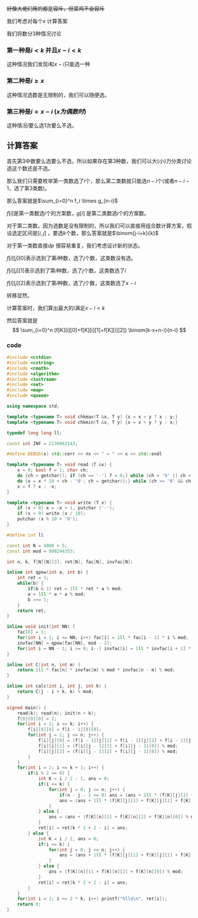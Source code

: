 ~~好像大佬们用的都是容斥，但菜鸡不会容斥~~


我们考虑对每个$x$ 计算答案

我们将数分$3$种情况讨论

### 第一种是$i \lt k$ 并且$x - i \lt k$

这种情况我们发现$i$和$x-i$只能选一种

### 第二种是$i \geq x$

这种情况选数是无限制的，我们可以随便选。

### 第三种是$i = x - i$ $(x为偶数时)$

这种情况$i$要么选$1$次要么不选。

## 计算答案
首先第$3$中数要么选要么不选，所以如果存在第$3$种数，我们可以大(小)力分类讨论选这个数还是不选。

那么我们只需要枚举第一类数选了$i$个，那么第二类数就只能选$n-i$个(或者$n-i-1$，选了第$3$类数)。

那么答案就是$\sum_{i=0}^n f_i \times g_{n-i}$

$f[i]$是第一类数选$i$个的方案数，$g[i]$ 是第二类数选$i$个的方案数。

对于第二类数，因为选数是没有限制的，所以我们可以直接用组合数计算方案，假设选定区间是$[i, j]$ ，要选$k$个数，那么答案就是$\binom{j-i+k}{k}$

对于第一类数直接$dp$ 很容易重复，我们考虑设计新的状态。

$f[i][j][0]$表示选到了第$i$种数，选了$j$个数，这类数没有选。

$f[i][j][1]$表示选到了第$i$种数，选了$j$个数，这类数选了$i$

$f[i][j][2]$表示选到了第$i$种数，选了$j$个数，这类数选了$x-i$

转移显然。

计算答案时，我们算出最大的$i$满足$x-i \lt k$

然后答案就是
$$
\sum_{i=0}^n (f[K][i][0]+f[K][i][1]+f[K][i][2]) \binom{k-x+n-i}{n-i}
$$

### code
```cpp
#include <cstdio>
#include <cstring>
#include <cmath>
#include <algorithm>
#include <iostream>
#include <set>
#include <map>
#include <queue>

using namespace std;

template <typename T> void chkmax(T &x, T y) {x = x > y ? x : y;}
template <typename T> void chkmin(T &x, T y) {x = x > y ? y : x;}

typedef long long ll;

const int INF = 2139062143;

#define DEBUG(x) std::cerr << #x << " = " << x << std::endl

template <typename T> void read (T &x) {
    x = 0; bool f = 1; char ch;
    do {ch = getchar(); if (ch == '-') f = 0;} while (ch > '9' || ch < '0');
    do {x = x * 10 + ch - '0'; ch = getchar();} while (ch >= '0' && ch <= '9');
    x = f ? x : -x;
}

template <typename T> void write (T x) {
    if (x < 0) x = ~x + 1, putchar ('-');
    if (x > 9) write (x / 10);
    putchar (x % 10 + '0');
}

#define int ll

const int N = 4000 + 5;
const int mod = 998244353;

int n, k, f[N][N][3], ret[N], fac[N], invfac[N];

inline int qpow(int a, int b) {
    int ret = 1;
    while(b) {
        if(b & 1) ret = 1ll * ret * a % mod;
        a = 1ll * a * a % mod;
        b >>= 1;
    }
    return ret;
}

inline void init(int NN) {
    fac[0] = 1;
    for(int i = 1; i <= NN; i++) fac[i] = 1ll * fac[i - 1] * i % mod;
    invfac[NN] = qpow(fac[NN], mod - 2);
    for(int i = NN - 1; i >= 0; i--) invfac[i] = 1ll * invfac[i + 1] * (i + 1) % mod;
}

inline int C(int n, int m) {
    return 1ll * fac[n] * invfac[m] % mod * invfac[n - m] % mod;
}

inline int calc(int i, int j, int k) {
    return C(j - i + k, k) % mod;
}

signed main() {
    read(k); read(n); init(n + k);
    f[0][0][0] = 1;
    for(int i = 1; i <= k; i++) {
        f[i][0][0] = f[i - 1][0][0];
        for(int j = 1; j <= n; j++) {
            f[i][j][0] = (f[i - 1][j][1] + f[i - 1][j][2] + f[i - 1][j][0]) % mod;
            f[i][j][1] = (f[i][j - 1][1] + f[i][j - 1][0]) % mod;
            f[i][j][2] = (f[i][j - 1][2] + f[i][j - 1][0]) % mod;
        }
    }
    for(int i = 2; i <= k + 1; i++) {
        if(i % 2 == 0) {
            int K = i / 2 - 1, ans = 0; 
            if(i <= k) {
                for(int j = 0; j <= n; j++) {
                    if(n - j - 1 >= 0) ans = (ans + 1ll * (f[K][j][1] + f[K][j][2] + f[K][j][0]) % mod * calc(i, k, n - j - 1) % mod) % mod;
                    ans = (ans + 1ll * (f[K][j][1] + f[K][j][2] + f[K][j][0]) % mod * calc(i, k, n - j) % mod) % mod;
                }   
            } else {
                ans = (ans + (f[K][n][1] + f[K][n][2] + f[K][n][0]) % mod + (f[K][n - 1][1] + f[K][n - 1][2] + f[K][n - 1][0]) % mod) % mod;
            }
            ret[i] = ret[k * 2 + 2 - i] = ans;
        } else {
            int K = i / 2, ans = 0; 
            if(i <= k) {
                for(int j = 0; j <= n; j++) {
                    ans = (ans + 1ll * (f[K][j][1] + f[K][j][2] + f[K][j][0]) % mod * calc(i, k, n - j) % mod) % mod;
                }
            } else {
                ans = (f[K][n][1] + f[K][n][2] + f[K][n][0]) % mod;
            }
            ret[i] = ret[k * 2 + 2 - i] = ans;
        }
    }
    for(int i = 2; i <= 2 * k; i++) printf("%lld\n", ret[i]);
    return 0;
}
```